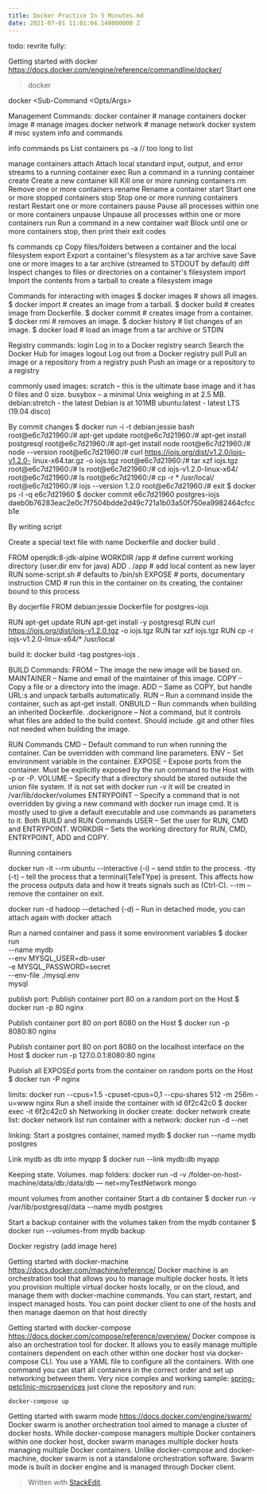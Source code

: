 ```yaml
---
title: Docker Practice In 5 Minutes.md
date: 2021-07-01 11:01:04.148000000 Z
---
```


todo: revrite fully:

Getting started with docker
https://docs.docker.com/engine/reference/commandline/docker/
>docker

docker <Management Command> <Sub-Command <Opts/Args>

Management Commands:
docker container # manage containers
docker image # manage images
docker network # manage network
docker system # misc system info and commands


info commands
ps          List containers
ps -a
// too long to list

manage containers
  attach      Attach local standard input, output, and error streams to a running container
  exec        Run a command in a running container
  create      Create a new container
  kill        Kill one or more running containers
  rm          Remove one or more containers
  rename      Rename a container
  start       Start one or more stopped containers
  stop        Stop one or more running containers
  restart     Restart one or more containers
  pause       Pause all processes within one or more containers
  unpause     Unpause all processes within one or more containers
  run         Run a command in a new container
  wait        Block until one or more containers stop, then print their exit codes


fs commands
  cp          Copy files/folders between a container and the local filesystem
  export      Export a container's filesystem as a tar archive
  save        Save one or more images to a tar archive (streamed to STDOUT by default)
  diff        Inspect changes to files or directories on a container's filesystem
  import      Import the contents from a tarball to create a filesystem image 


Commands for interacting with images
$ docker images  # shows all images.
$ docker import  # creates an image from a tarball.
$ docker build   # creates image from Dockerfile.
$ docker commit  # creates image from a container.
$ docker rmi     # removes an image.
$ docker history # list changes of an image.
$ docker load # load an image from a tar archive or STDIN


Registry commands:
  login       Log in to a Docker registry
  search      Search the Docker Hub for images
  logout      Log out from a Docker registry
  pull        Pull an image or a repository from a registry
  push        Push an image or a repository to a registry
  
commonly used images:
scratch – this is the ultimate base image and it has 0 files and 0 size.
busybox – a minimal Unix weighing in at 2.5 MB.
debian:stretch -  the latest Debian is at 101MB
ubuntu:latest - latest LTS (19.04 disco)



By commit changes
$ docker run -i -t debian:jessie bash
root@e6c7d21960:/# apt-get update
root@e6c7d21960:/# apt-get install postgresql
root@e6c7d21960:/# apt-get install node
root@e6c7d21960:/# node --version
root@e6c7d21960:/# curl https://iojs.org/dist/v1.2.0/iojs-v1.2.0-
linux-x64.tar.gz -o iojs.tgz
root@e6c7d21960:/# tar xzf iojs.tgz
root@e6c7d21960:/# ls
root@e6c7d21960:/# cd iojs-v1.2.0-linux-x64/
root@e6c7d21960:/# ls
root@e6c7d21960:/# cp -r * /usr/local/
root@e6c7d21960:/# iojs --version
1.2.0
root@e6c7d21960:/# exit
$ docker ps -l -q
e6c7d21960
$ docker commit e6c7d21960 postgres-iojs
daeb0b76283eac2e0c7f7504bdde2d49c721a1b03a50f750ea9982464cfccb1e

By writing script

Create a special text file with name Dockerfile and 
docker build <path of the folder with Dockerfile in it>.

FROM openjdk:8-jdk-alpine
WORKDIR /app # define current working directory (user.dir env for java)
ADD . /app # add local content as new layer
RUN some-script.sh # defaults to /bin/sh
EXPOSE # ports, documentary instruction
CMD # run this in the container on its creating, the container bound to this process


By docjerfile
FROM debian:jessie
Dockerfile for postgres-iojs

RUN apt-get update
RUN apt-get install -y postgresql
RUN curl https://iojs.org/dist/iojs-v1.2.0.tgz -o iojs.tgz
RUN tar xzf iojs.tgz
RUN cp -r iojs-v1.2.0-linux-x64/* /usr/local

build it:
docker build -tag postgres-iojs .


BUILD Commands:
FROM – The image the new image will be based on.
MAINTAINER – Name and email of the maintainer of this image.
COPY – Copy a file or a directory into the image.
ADD – Same as COPY, but handle URL:s and unpack tarballs automatically.
RUN – Run a command inside the container, such as apt-get install.
ONBUILD – Run commands when building an inherited Dockerfile.
.dockerignore – Not a command, but it controls what files are added to the
build context. Should include .git and other files not needed when building
the image.

RUN Commands
CMD – Default command to run when running the container. Can be overridden
with command line parameters.
ENV – Set environment variable in the container.
EXPOSE – Expose ports from the container. Must be explicitly exposed by the
run command to the Host with -p or -P.
VOLUME – Specify that a directory should be stored outside the union file
system. If is not set with docker run -v it will be created in
/var/lib/docker/volumes
ENTRYPOINT – Specify a command that is not overridden by giving a new
command with docker run image cmd. It is mostly used to give a default
executable and use commands as parameters to it.
Both BUILD and RUN Commands
USER – Set the user for RUN, CMD and ENTRYPOINT.
WORKDIR – Sets the working directory for RUN, CMD, ENTRYPOINT, ADD and
COPY.

Running containers

docker run -it --rm ubuntu
--interactive (-i) – send stdin to the process.
-tty (-t) – tell the process that a terminal(TeleTYpe) is present. This affects how the process outputs data and how it treats signals such as (Ctrl-C).
--rm – remove the container on exit.

docker run -d hadoop
--detached (-d) – Run in detached mode, you can attach again with docker
attach

Run a named container and pass it some environment variables
$ docker run \
  --name mydb \
  --env MYSQL_USER=db-user \
  -e MYSQL_PASSWORD=secret \
  --env-file ./mysql.env \
  mysql

publish port:
Publish container port 80 on a random port on the Host
$ docker run -p 80 nginx
 
Publish container port 80 on port 8080 on the Host
$ docker run -p 8080:80 nginx
 
Publish container port 80 on port 8080 on the localhost interface on the Host
$ docker run -p 127.0.0.1:8080:80 nginx
 
Publish all EXPOSEd ports from the container on random ports on the Host
$ docker run -P nginx

limits:
docker run --cpus=1.5 -cpuset-cpus=0,1 --cpu-shares 512 -m 256m -u=www nginx
 Run a shell inside the container with id 6f2c42c0
$ docker exec -it 6f2c42c0 sh
Networking in docker
create:
docker network create <some name>
list:
docker network list
run container with a network:
docker run -d --net <networkName>

linking:
Start a postgres container, named mydb
$ docker run --name mydb postgres

Link mydb as db into myqpp
$ docker run --link mydb:db myapp



Keeping state. Volumes.
map folders:
docker run -d -v /folder-on-host-machine/data/db:/data/db — net=myTestNetwork mongo

mount volumes from another container
Start a db container
$ docker run -v /var/lib/postgresql/data --name mydb postgres

Start a backup container with the volumes taken from the mydb container
$ docker run --volumes-from mydb backup

Docker registry (add image here)




Getting started with docker-machine
https://docs.docker.com/machine/reference/
Docker machine is an orchestration tool that allows you to manage multiple docker hosts. It lets you provision multiple virtual docker hosts locally, or on the cloud, and manage them with docker-machine commands. You can start, restart, and inspect managed hosts. You can point docker client to one of the hosts and then manage daemon on that host directly

Getting started with docker-compose
https://docs.docker.com/compose/reference/overview/
Docker compose is also an orchestration tool for docker. It allows you to easily manage multiple containers dependent on each other within one docker host via docker-compose CLI. You use a YAML file to configure all the containers. With one command you can start all containers in the correct order and set up networking between them.
Very nice complex and working sample: [spring-petclinic-microservices](https://github.com/spring-petclinic/spring-petclinic-microservices)
just clone the repository and run:
```shell
docker-compose up
```

Getting started with swarm mode
https://docs.docker.com/engine/swarm/
Docker swarm is another orchestration tool aimed to manage a cluster of docker hosts. While docker-compose managers multiple Docker containers within one docker host, docker swarm manages multiple docker hosts managing multiple Docker containers. Unlike docker-compose and docker-machine, docker swarm is not a standalone orchestration software. Swarm mode is built in docker engine and is managed through Docker client.

> Written with [StackEdit](https://stackedit.io/).
<!--stackedit_data:
eyJoaXN0b3J5IjpbLTEzMTM1ODY3NTAsNzUxNzI3NDAzLC0xNj
Q0MTAzNzAwXX0=
-->